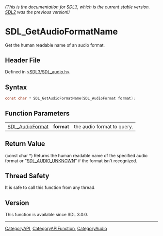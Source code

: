 ###### (This is the documentation for SDL3, which is the current stable version. [SDL2](https://wiki.libsdl.org/SDL2/) was the previous version!)
# SDL_GetAudioFormatName

Get the human readable name of an audio format.

## Header File

Defined in [<SDL3/SDL_audio.h>](https://github.com/libsdl-org/SDL/blob/main/include/SDL3/SDL_audio.h)

## Syntax

```c
const char * SDL_GetAudioFormatName(SDL_AudioFormat format);
```

## Function Parameters

|                                    |            |                            |
| ---------------------------------- | ---------- | -------------------------- |
| [SDL_AudioFormat](SDL_AudioFormat) | **format** | the audio format to query. |

## Return Value

(const char *) Returns the human readable name of the specified audio
format or "[SDL_AUDIO_UNKNOWN](SDL_AUDIO_UNKNOWN)" if the format isn't
recognized.

## Thread Safety

It is safe to call this function from any thread.

## Version

This function is available since SDL 3.0.0.

----
[CategoryAPI](CategoryAPI), [CategoryAPIFunction](CategoryAPIFunction), [CategoryAudio](CategoryAudio)

